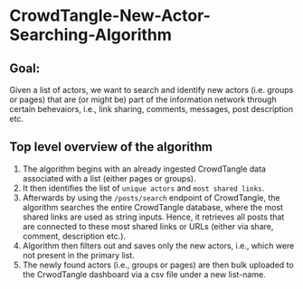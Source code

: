 # CrowdTangle-New-Actor-Searching-Algorithm

## Goal: 
Given a list of actors, we want to search and identify new actors (i.e. groups or pages) that are (or might be) part of the information network through certain behevaiors, i.e., link sharing, comments, messages, post description etc.

## Top level overview of the algorithm
1. The algorithm begins with an already ingested CrowdTangle data associated with a list (either pages or groups). 
2. It then identifies the list of `unique actors` and `most shared links`. 
3. Afterwards by using the `/posts/search` endpoint of CrowdTangle, the algorithm searches the entire CrowdTangle database, where the most shared links are used as string inputs. Hence, it retrieves all posts that are connected to these most shared links or URLs (either via share, comment, description etc.).
4. Algorithm then filters out and saves only the new actors, i.e., which were not present in the primary list.
5. The newly found actors (i.e., groups or pages) are then bulk uploaded to the CrwodTangle dashboard via a csv file under a new list-name. 
